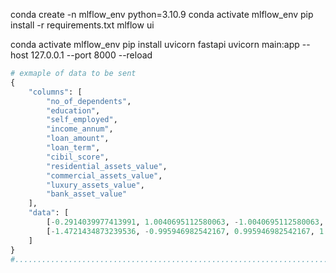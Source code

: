 conda create -n mlflow_env python=3.10.9
conda activate mlflow_env
pip install -r requirements.txt
mlflow ui


conda activate mlflow_env
pip install uvicorn fastapi
uvicorn main:app --host 127.0.0.1 --port 8000 --reload

``` python
# exmaple of data to be sent
{
    "columns": [
        "no_of_dependents",
        "education",
        "self_employed",
        "income_annum",
        "loan_amount",
        "loan_term",
        "cibil_score",
        "residential_assets_value",
        "commercial_assets_value",
        "luxury_assets_value",
        "bank_asset_value"
    ],
    "data": [
        [-0.2914039977413991, 1.0040695112580063, -1.0040695112580063, 0.37255141623584065, 0.9487081783858019, 0.5456702102315741, -0.5218397554059292, 0.2450565069160716, 1.0302355939926513, -0.30197786093753753, -0.49064925537831916],
        [-1.4721434873239536, -0.995946982542167, 0.995946982542167, 1.1232492205160998, 1.6450682129252223, -0.8455606483516742, -1.129646438050548, -0.5482513082409929, -0.9573447306643038, 0.960558969153455, 0.22141599454712899]
    ]
}
#........................................................................................#